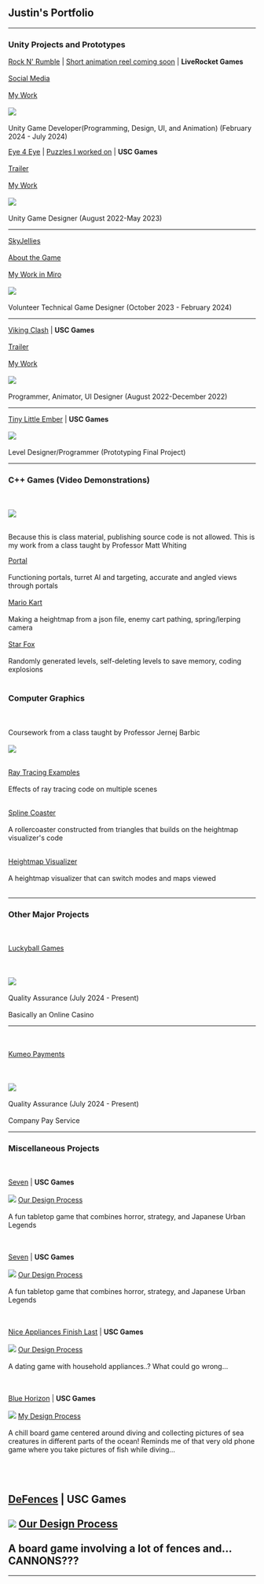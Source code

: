 ## Justin's Portfolio
---
### Unity Projects and Prototypes

[Rock N' Rumble](https://apps.apple.com/us/app/rock-n-rumble/id6476643893) | [Short animation reel coming soon](link) | **LiveRocket Games** <br><br>
[Social Media](https://www.instagram.com/playrocknrumble/)<br><br>
[My Work](WIP)
<br><br>
<img src="images/IMG_2312.jpeg?raw=true"/>
<br><br>
Unity Game Developer(Programming, Design, UI, and Animation) (February 2024 - July 2024)



[Eye 4 Eye](https://store.steampowered.com/app/2269450/Eye_4_Eye/) | [Puzzles I worked on](https://youtu.be/2SZ7U0vn0uk) | **USC Games** <br><br>
[Trailer](https://www.youtube.com/watch?v=Za2Sljczsjo)<br><br>
[My Work](https://chen221.github.io/JustinsPortfolio/e4e)
<br><br>
<img src="images/e4e.jpg?raw=true"/>
<br><br>
Unity Game Designer (August 2022-May 2023)

---

[SkyJellies](https://redeagle-p1.itch.io/skyjellies) <br><br>
[About the Game](https://www.youtube.com/watch?v=62ayQFIkDyc)<br><br>
[My Work in Miro](https://miro.com/app/board/uXjVNQM4tPw=/?share_link_id=700121372476)
<br><br>
<img src="images/jellyu.jpg?raw=true"/>
<br><br>
Volunteer Technical Game Designer (October 2023 - February 2024)

---

[Viking Clash](https://justin0618.itch.io/vikingclash) | **USC Games** <br><br>
[Trailer](https://www.youtube.com/watch?v=FVTRrWRtDyA)<br><br>
[My Work](https://chen221.github.io/JustinsPortfolio/vikingclash)
<br><br>
<img src="images/gun.png?raw=true"/>
<br><br>
Programmer, Animator, UI Designer (August 2022-December 2022)

---
[Tiny Little Ember](https://justin0618.itch.io/tiny-little-ember) | **USC Games**
<br><br>
<img src="images/fire.png?raw=true"/>
<br><br>
Level Designer/Programmer (Prototyping Final Project)

---

### C++ Games (Video Demonstrations)
<br><br>
<img src="images/Linkpng.png?raw=true"/>
<br><br>

Because this is class material, publishing source code is not allowed.
This is my work from a class taught by Professor Matt Whiting

[Portal](https://youtu.be/kYGnARfE9qE)
<br><br>
Functioning portals, turret AI and targeting, accurate and angled views through portals 
<br><br>
[Mario Kart](https://youtu.be/UMQP3s2BNSU)
<br><br>
Making a heightmap from a json file, enemy cart pathing, spring/lerping camera
<br><br>
[Star Fox](https://youtu.be/LAjMe1ia4MY)
<br><br>
Randomly generated levels, self-deleting levels to save memory, coding explosions
<br><br>

### Computer Graphics
<br><br> 
Coursework from a class taught by Professor Jernej Barbic
<br><br>
<img src="images/003.jpg?raw=true"/>
<br><br>

[Ray Tracing Examples](https://chen221.github.io/JustinsPortfolio/raytracing)
<br><br>
Effects of ray tracing code on multiple scenes
<br><br>


[Spline Coaster](https://youtu.be/Eb8QzwifDZM)
<br><br>
A rollercoaster constructed from triangles that builds on the heightmap visualizer's code
<br><br>

[Heightmap Visualizer](https://youtu.be/lvE7MpCKFfY)
<br><br>
A heightmap visualizer that can switch modes and maps viewed
<br><br>

---

### Other Major Projects
<br><br> 
[Luckyball Games](https://luckyball.games/) <br><br>
<br><br>
<img src="images/LBGames.png?raw=true"/>
<br><br>
Quality Assurance (July 2024 - Present)
<br><br>
Basically an Online Casino

---

<br><br> 
[Kumeo Payments](https://pay.kumeo.com/) <br><br>
<br><br>
<img src="images/Kumeo.png?raw=true"/>
<br><br>
Quality Assurance (July 2024 - Present)
<br><br>
Company Pay Service

---

### Miscellaneous Projects

<br><br>
[Seven](https://steamcommunity.com/sharedfiles/filedetails/?id=2238117522) | **USC Games**
<br><br>
<img src="images/Seven.png?raw=true"/>
[Our Design Process](https://drive.google.com/file/d/1z8HIO-2o0i-otkeRYOliDlRViBSN0cQM/view?usp=drive_link)
<br><br>
A fun tabletop game that combines horror, strategy, and Japanese Urban Legends

<br><br>
[Seven](https://steamcommunity.com/sharedfiles/filedetails/?id=2238117522) | **USC Games**
<br><br>
<img src="images/Seven.png?raw=true"/>
[Our Design Process](https://drive.google.com/file/d/1z8HIO-2o0i-otkeRYOliDlRViBSN0cQM/view?usp=drive_link)
<br><br>
A fun tabletop game that combines horror, strategy, and Japanese Urban Legends

<br><br>
[Nice Appliances Finish Last](https://steamcommunity.com/sharedfiles/filedetails/?id=2222831567) | **USC Games**
<br><br>
<img src="images/Appliances.png?raw=true"/>
[Our Design Process](https://drive.google.com/drive/folders/1MTLLq6PGLPsjeJIsluGO2MXmm9yrDNak?usp=sharing)
<br><br>
A dating game with household appliances..? What could go wrong...

<br><br>
[Blue Horizon](https://steamcommunity.com/sharedfiles/filedetails/?id=2245164605) | **USC Games**
<br><br>
<img src="images/BlueHorizon.png?raw=true"/>
[My Design Process](https://drive.google.com/drive/folders/14aqiPJw6sin3T80biDXOdL-DQTqMKW1t?usp=sharing)
<br><br>
A chill board game centered around diving and collecting pictures of sea creatures in different parts of the ocean! Reminds me of that very old phone game where you take pictures of fish while diving...

<br><br>
[DeFences](https://steamcommunity.com/sharedfiles/filedetails/?id=2258564465) | **USC Games**
<br><br>
<img src="images/Defences.png?raw=true"/>
[Our Design Process](https://drive.google.com/drive/folders/1WiMj5pD1gRDdDMEUX8AeJqJnnH-U4LVX?usp=sharing)
<br><br>
A board game involving a lot of fences and... CANNONS???
---



---

